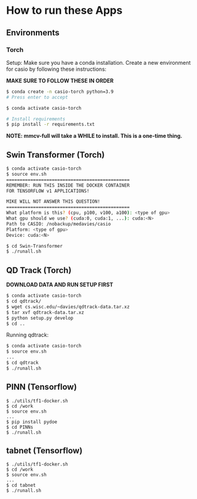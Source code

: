 How to run these Apps
=====================

## Environments
### Torch
Setup: Make sure you have a conda installation. Create a new environment for
casio by following these instructions:

**MAKE SURE TO FOLLOW THESE IN ORDER**

```bash
$ conda create -n casio-torch python=3.9
# Press enter to accept

$ conda activate casio-torch

# Install requirements
$ pip install -r requirements.txt
```

**NOTE: mmcv-full will take a WHILE to install. This is a one-time thing.**

## Swin Transformer (Torch)
```bash
$ conda activate casio-torch
$ source env.sh
==============================================
REMEMBER: RUN THIS INSIDE THE DOCKER CONTAINER
FOR TENSORFLOW v1 APPLICATIONS!

MIKE WILL NOT ANSWER THIS QUESTION!
==============================================
What platform is this? (cpu, p100, v100, a100): <type of gpu>
What gpu should we use? (cuda:0, cuda:1, ...): cuda:<N>
Path to CASIO: /nobackup/medavies/casio
Platform: <type of gpu>
Device: cuda:<N>

$ cd Swin-Transformer
$ ./runall.sh
```

## QD Track (Torch)
**DOWNLOAD DATA AND RUN SETUP FIRST**
```bash
$ conda activate casio-torch
$ cd qdtrack/
$ wget cs.wisc.edu/~davies/qdtrack-data.tar.xz
$ tar xvf qdtrack-data.tar.xz
$ python setup.py develop
$ cd ..
```

Running qdtrack:
```bash
$ conda activate casio-torch
$ source env.sh
...
$ cd qdtrack
$ ./runall.sh
```

## PINN (Tensorflow)
```
$ ./utils/tf1-docker.sh
$ cd /work
$ source env.sh
...
$ pip install pydoe
$ cd PINNs
$ ./runall.sh
```

## tabnet (Tensorflow)
```
$ ./utils/tf1-docker.sh
$ cd /work
$ source env.sh
...
$ cd tabnet
$ ./runall.sh
```
